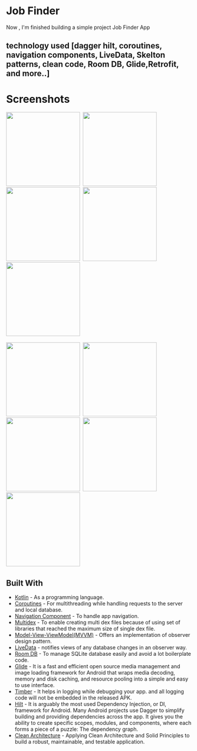 # Job Finder
Now , I'm finished building a simple project Job Finder App
##  technology used [dagger hilt, coroutines, navigation components, LiveData, Skelton patterns, clean code, Room DB, Glide,Retrofit, and more..]



# Screenshots


<img src="https://user-images.githubusercontent.com/67482991/140741188-7eaec5e9-10b4-40ef-8fcb-0da054f8d5e8.png" width="200">&nbsp;
<img src="https://user-images.githubusercontent.com/67482991/140740046-450b5e6b-96a2-4cd5-ba1c-ed1e25f598ec.png" width="200">&nbsp;
<img src="https://user-images.githubusercontent.com/67482991/140741349-6c8cf0f7-a879-48d5-ab42-0cf2dec1f582.png" width="200">&nbsp;
<img src="https://user-images.githubusercontent.com/67482991/140741378-bac7d72a-72bc-4084-b314-f1391ce5cc4e.png" width="200">&nbsp;
<img src="https://user-images.githubusercontent.com/67482991/140742170-56902db1-5b84-4271-9853-0e0c923689ec.png" width="200">&nbsp;

<img src="https://user-images.githubusercontent.com/67482991/140741422-8441d9b7-59de-48f5-9b55-90742981f067.png" width="200">&nbsp;
<img src="https://user-images.githubusercontent.com/67482991/140741456-cb556120-1611-4312-befb-0f7a04911c55.png" width="200">&nbsp;
<img src="https://user-images.githubusercontent.com/67482991/140741485-7a1fcf6e-1e0d-44c9-bcb1-cc6e8a3f379b.png" width="200">&nbsp;
<img src="https://user-images.githubusercontent.com/67482991/140741497-d446e8a7-29d9-4261-8a27-980609b1b3c8.png" width="200">&nbsp;
<img src="https://user-images.githubusercontent.com/67482991/140741575-63db7f55-e9bb-4c85-8151-2c265b3550d9.png" width="200">&nbsp;











## Built With

* [Kotlin](https://kotlinlang.org) - As a programming language.
* [Coroutines](https://developer.android.com/kotlin/coroutines) - For multithreading while handling requests to the server and local database.
* [Navigation Component](https://developer.android.com/guide/navigation/navigation-getting-started) - To handle app navigation.
* [Multidex](https://developer.android.com/studio/build/multidex) - To enable creating multi dex files because of using set of libraries that reached the maximum size of single dex file.
* [Model-View-ViewModel(MVVM)](https://developer.android.com/topic/architecture) - Offers an implementation of observer design pattern.
* [LiveData](https://developer.android.com/topic/libraries/architecture/livedata) - notifies views of any database changes in an observer way.
* [Room DB](https://developer.android.com/training/data-storage/room) - To manage SQLite database easily and avoid a lot boilerplate code.
* [Glide](https://github.com/bumptech/glide) - It is a fast and efficient open source media management and image loading framework for Android that wraps media decoding, memory and disk caching, and resource pooling into a simple and easy to use interface.
* [Timber](https://github.com/JakeWharton/timber) - It helps in logging while debugging your app. and all logging code will not be embedded in the released APK.
* [Hilt](https://developer.android.com/training/dependency-injection/hilt-android) - It is arguably the most used Dependency Injection, or DI, framework for Android. Many Android projects use Dagger to simplify building and providing dependencies across the app. It gives you the ability to create specific scopes, modules, and components, where each forms a piece of a puzzle: The dependency graph.
* [Clean Architecture](https://www.raywenderlich.com/3595916-clean-architecture-tutorial-for-android-getting-started) - Applying Clean Architecture and Solid Principles to build a robust, maintainable, and testable application.

